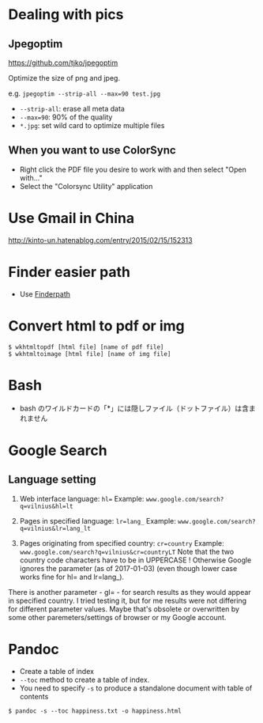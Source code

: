 # Dealing with pics
## Jpegoptim
https://github.com/tjko/jpegoptim

Optimize the size of png and jpeg.

e.g. `jpegoptim --strip-all --max=90 test.jpg`
* `--strip-all`: erase all meta data
* `--max=90`: 90% of the quality
* `*.jpg`: set wild card to optimize multiple files

## When you want to use ColorSync
* Right click the PDF file you desire to work with and then select "Open with..."
* Select the "Colorsync Utility" application

# Use Gmail in China
http://kinto-un.hatenablog.com/entry/2015/02/15/152313

# Finder easier path
* Use [Finderpath][1]

# Convert html to pdf or img

```
$ wkhtmltopdf [html file] [name of pdf file]
$ wkhtmltoimage [html file] [name of img file]
```

# Bash
* bash のワイルドカードの「*」には隠しファイル（ドットファイル）は含まれません

# Google Search

## Language setting

1. Web interface language: `hl=`
Example: `www.google.com/search?q=vilnius&hl=lt`

2. Pages in specified language: `lr=lang_`
Example: `www.google.com/search?q=vilnius&lr=lang_lt`

3. Pages originating from specified country: `cr=country`
Example: `www.google.com/search?q=vilnius&cr=countryLT`
Note that the two country code characters have to be in UPPERCASE ! Otherwise Google ignores the parameter (as of 2017-01-03) (even though lower case works fine for hl= and lr=lang_).

There is another parameter - gl= - for search results as they would appear in specified country. I tried testing it, but for me results were not differing for different parameter values. Maybe that's obsolete or overwritten by some other paremeters/settings of browser or my Google account.

# Pandoc
* Create a table of index
* `--toc` method to create a table of index. 
* You need to specify `-s` to produce a standalone document with table of contents

```
$ pandoc -s --toc happiness.txt -o happiness.html
```



[0]:https://stackoverflow.com/questions/6481005/how-to-obtain-the-number-of-cpus-cores-in-linux-from-the-command-line
[1]:https://bahoom.com/finderpath/
[2]:https://gist.github.com/saurabhshri/46e4069164b87a708b39d947e4527298
[3]:https://github.com/pyenv/pyenv
[4]:https://github.com/Shusei-E/Code_Tips/blob/master/MacOS/SettingEnvironment.md
[5]:https://qiita.com/maskedw/items/aaa2fd7abfd493cf2820
